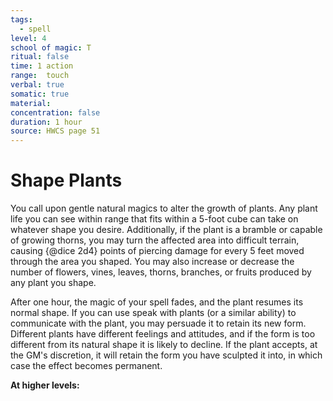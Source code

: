 ```yaml
---
tags:
  - spell
level: 4
school of magic: T
ritual: false
time: 1 action
range:  touch
verbal: true
somatic: true
material: 
concentration: false
duration: 1 hour
source: HWCS page 51
---
```

# Shape Plants
You call upon gentle natural magics to alter the growth of plants. Any plant life you can see within range that fits within a 5-foot cube can take on whatever shape you desire. Additionally, if the plant is a bramble or capable of growing thorns, you may turn the affected area into difficult terrain, causing {@dice 2d4} points of piercing damage for every 5 feet moved through the area you shaped. You may also increase or decrease the number of flowers, vines, leaves, thorns, branches, or fruits produced by any plant you shape.

After one hour, the magic of your spell fades, and the plant resumes its normal shape. If you can use speak with plants (or a similar ability) to communicate with the plant, you may persuade it to retain its new form. Different plants have different feelings and attitudes, and if the form is too different from its natural shape it is likely to decline. If the plant accepts, at the GM's discretion, it will retain the form you have sculpted it into, in which case the effect becomes permanent.

**At higher levels:** 